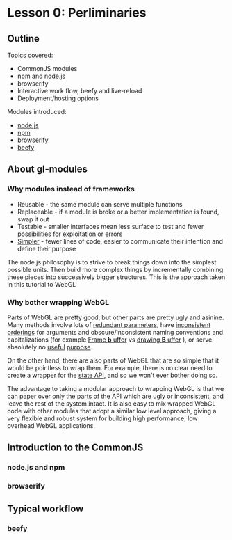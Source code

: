 # Lesson 0: Perliminaries

## Outline

Topics covered:

* CommonJS modules
* npm and node.js
* browserify
* Interactive work flow, beefy and live-reload
* Deployment/hosting options

Modules introduced:

* [node.js](http://nodejs.org/)
* [npm](https://npmjs.org/)
* [browserify](https://github.com/substack/node-browserify)
* [beefy](https://github.com/chrisdickinson/beefy)

## About gl-modules

### Why modules instead of frameworks

* Reusable - the same module can serve multiple functions
* Replaceable - if a module is broke or a better implementation is found, swap it out
* Testable - smaller interfaces mean less surface to test and fewer possibilities for exploitation or errors
* [Simpler](http://www.infoq.com/presentations/Simple-Made-Easy) - fewer lines of code, easier to communicate their intention and define their purpose

The node.js philosophy is to strive to break things down into the simplest possible units.  Then build more complex things by incrementally combining these pieces into successively bigger structures.  This is the approach taken in this tutorial to WebGL

### Why bother wrapping WebGL

Parts of WebGL are pretty good, but other parts are pretty ugly and asinine.  Many methods involve lots of [redundant parameters](http://www.khronos.org/opengles/sdk/docs/man/xhtml/glTexImage2D.xml), have [inconsistent](http://www.khronos.org/opengles/sdk/docs/man/xhtml/glDrawArrays.xml) [orderings](http://www.khronos.org/opengles/sdk/docs/man/xhtml/glDrawElements.xml) for arguments and obscure/inconsistent naming conventions and capitalizations (for example [Frame **b** uffer](http://www.khronos.org/registry/webgl/specs/latest/#5.14.6) vs [drawing **B** uffer](http://www.khronos.org/registry/webgl/specs/latest/#THE_DRAWING_BUFFER) ), or serve absolutely no [useful](http://www.khronos.org/opengles/sdk/docs/man/xhtml/glIsBuffer.xml) [purpose](http://www.khronos.org/opengles/sdk/docs/man/xhtml/glIsTexture.xml).

On the other hand, there are also parts of WebGL that are so simple that it would be pointless to wrap them.  For example, there is no clear need to create a wrapper for the [state API](http://www.khronos.org/registry/webgl/specs/latest/#5.14.3), and so we won't ever bother doing so.

The advantage to taking a modular approach to wrapping WebGL is that we can paper over only the parts of the API which are ugly or inconsistent, and leave the rest of the system intact.  It is also easy to mix wrapped WebGL code with other modules that adopt a similar low level approach, giving a very flexible and robust system for building high performance, low overhead WebGL applications.


## Introduction to the CommonJS

### node.js and npm

### browserify


## Typical workflow

### beefy

